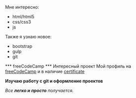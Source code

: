 Мне интересно:
* html/html5
* css/css3
* js

Также я узнаю новое:
* bootstrap
* gulp
* git

*** freeCodeCamp *** Интересный проект
Мой профиль на [freeCodeCamp](https://www.freecodecamp.org/burik84)
и в наличие [certificate](https://www.freecodecamp.org/certification/burik84/responsive-web-design)

**Изучаю работу с git и оформление проектов**

_Все **легко и просто** получается._
